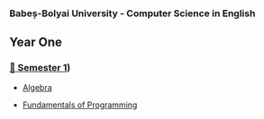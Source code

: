 ### Babeș-Bolyai University - Computer Science in English


## Year One
### [📕 Semester 1](https://github.com/denisdenis05/ubb/tree/main/Year01/Semester01))

- [Algebra](https://github.com/denisdenis05/ubb/tree/main/Year01/Semester01/Algebra)

  
- [Fundamentals of Programming](https://github.com/denisdenis05/ubb/tree/main/Year01/Semester01/Fundamentals_of_programming)
